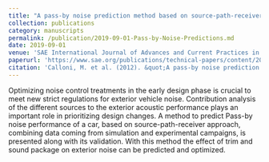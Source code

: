 ```yaml
---
title: "A pass-by noise prediction method based on source-path-receiver approach combining simulation and test data"
collection: publications
category: manuscripts
permalink: /publication/2019-09-01-Pass-by-Noise-Predictions.md
date: 2019-09-01
venue: 'SAE International Journal of Advances and Current Practices in Mobility'
paperurl: 'https://www.sae.org/publications/technical-papers/content/2019-26-0188/'
citation: 'Calloni, M. et al. (2012). &quot;A pass-by noise prediction method based on source-path-receiver approach combining simulation and test data.&quot; <i>SAE International Journal of Advances and Current Practices in Mobility</i>. Volume 1, pages 120-125.'
---
```


Optimizing noise control treatments in the early design phase is crucial to meet new strict regulations for exterior vehicle noise. Contribution analysis of the different sources to the exterior acoustic performance plays an important role in prioritizing design changes. A method to predict Pass-by noise performance of a car, based on source-path-receiver approach, combining data coming from simulation and experimental campaigns, is presented along with its validation. With this method the effect of trim and sound package on exterior noise can be predicted and optimized.
